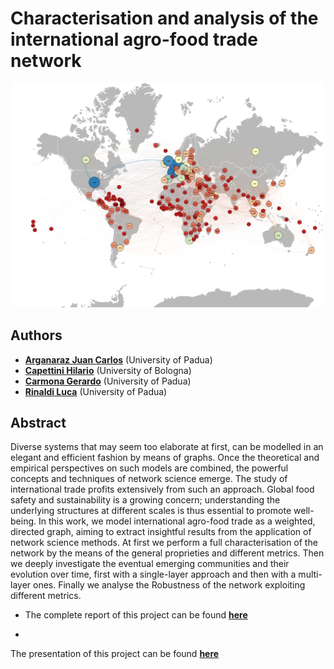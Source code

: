 # Characterisation and analysis of the international agro-food trade network

<p align="center">
    <img src="./pic.png" alt="Drawing" style="width: 500px"/>
</p>





## Authors

* [**Arganaraz Juan Carlos**]() (University of Padua)
* [**Capettini Hilario**](https://github.com/hcapettini2) (University of Bologna)
* [**Carmona Gerardo**](https://github.com/eigen-carmona) (University of Padua)
* [**Rinaldi Luca**](https://github.com/RinaldiLuca) (University of Padua)





## Abstract
Diverse systems that may seem too elaborate at first, can be modelled in an elegant and efficient fashion by means of graphs. Once the theoretical and empirical perspectives on such models are combined, the powerful concepts and techniques of network science emerge. The study of international trade profits extensively from such an approach.
Global food safety and sustainability is a growing concern; understanding the underlying structures at different scales is thus essential to promote well-being. In this work, we model international agro-food trade as a weighted, directed graph, aiming to extract insightful results from the application of network science methods.
At first we perform a full characterisation of the network by the means of the general proprieties and different metrics. Then we deeply investigate the eventual emerging communities and their evolution over time, first with a single-layer approach and then with a multi-layer ones. Finally we analyse the Robustness of the network exploiting different metrics.

* The complete report of this project can be found [**here**](https://github.com/eigen-carmona/net-sci-project/blob/master/Report.pdf)

*
The presentation of this project can be found [**here**](https://github.com/eigen-carmona/net-sci-project/blob/master/Slides.pdf)
